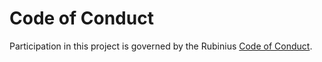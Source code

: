 # Code of Conduct

Participation in this project is governed by the Rubinius [Code of Conduct](http://rubinius.com/code-of-conduct/).
